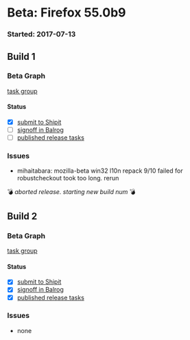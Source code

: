 # Beta: Firefox 55.0b9

### Started: 2017-07-13

## Build 1

### Beta Graph
[task group](https://tools.taskcluster.net/push-inspector/#/bG8UyGK1SOepunVStFhX2A)


#### Status
- [x] [submit to Shipit](https://wiki.mozilla.org/Release:Release_Automation_on_Mercurial:Starting_a_Release#Submit_to_Ship_It)
- [ ] [signoff in Balrog](../how-tos/relpro.md#3-signoffs)
- [ ] [published release tasks](../how-tos/relpro.md#4-publish-release)

### Issues
- mihaitabara: mozilla-beta win32 l10n repack 9/10 failed for robustcheckout took too long. rerun

:bomb: _aborted release. starting new build num_ :bomb:

## Build 2

### Beta Graph
[task group](https://tools.taskcluster.net/push-inspector/#/bLZtf6iuTEGOxvAnL9WE5g)


#### Status
- [x] [submit to Shipit](https://wiki.mozilla.org/Release:Release_Automation_on_Mercurial:Starting_a_Release#Submit_to_Ship_It)
- [x] [signoff in Balrog](../how-tos/relpro.md#3-signoffs)
- [x] [published release tasks](../how-tos/relpro.md#4-publish-release)

### Issues
- none


